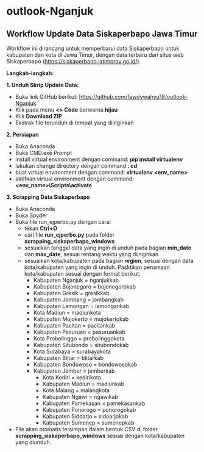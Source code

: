 # outlook-Nganjuk
## Workflow Update Data Siskaperbapo Jawa Timur
Workflow ini dirancang untuk memperbarui data Siskaperbapo untuk kabupaten dan kota di Jawa Timur, dengan data terbaru dari situs web Siskaperbapo (https://siskaperbapo.jatimprov.go.id/).

**Langkah-langkah:**

**1. Unduh Skrip Update Data:**
+ Buka link GitHub berikut: https://github.com/fawdywahyu18/outlook-Nganjuk
+ Klik pada menu **<> Code** berwarna **hijau**
+ Klik **Download ZIP**
+ Ekstrak file terunduh di tempat yang diinginkan

**2. Persiapan**
+ Buka Anaconda
+ Buka CMD.exe Prompt
+ install virtual environment dengan command: **pip install virtualenv**
+ lakukan change directory dengan command : **cd <lokasi folder scrapping_siskaperbapo_windows>**
+ buat virtual environment dengan command: **virtualenv <env_name>**
+ aktifkan virtual environment dengan command: **<env_name>\Scripts\activate**

**3. Scrapping Data Siskaperbapo**
+ Buka Anaconda
+ Buka Spyder
+ Buka file run_ejperbo.py dengan cara:
	+ tekan **Ctrl+O**
	+ cari file **run_ejperbo.py** pada folder **scrapping_siskaperbapo_windows**
	+ sesuaikan tanggal data yang ingin di unduh pada bagian **min_date** dan **max_date**, sesuai rentang waktu yang diinginkan
	+ sesuaikan kota/kabupaten pada bagian **region**, sesuai dengan data kota/kabupaten yang ingin di unduh. Pasktikan penamaan kota/kabupaten sesuai dengan format berikut:
		+ Kabupaten Nganjuk = nganjukkab	
		+ Kabupaten Bojonegoro = bojonegorokab	
		+ Kabupaten Gresik = gresikkab
		+ Kabupaten Jombang = jombangkab
		+ Kabupaten Lamongan = lamongankab
		+ Kota Madiun = madiunkota
		+ Kabupaten Mojokerto = mojokertokab
		+ Kabupaten Pacitan = pacitankab
		+ Kabupaten Pasuruan = pasuruankab
		+ Kota Probolinggo = probolinggokota
		+ Kabupaten Situbondo = situbondokab
		+ Kota Surabaya = surabayakota
		+ Kabupaten Blitar = blitarkab
	  	+ Kabupaten Bondowoso = bondowosokab
   	  	+ Kabupaten Jember = jemberkab
      	  	+ Kota Kediri = kedirikota
      	  	+ Kabupaten Madiun = madiunkab
      	  	+ Kota Malang = malangkota
      	  	+ Kabupaten Ngawi = ngawikab
      	  	+ Kabupaten Pamekasan = pamekasankab
      	  	+ Kabupaten Ponorogo = ponorogokab
      	  	+ Kabupaten Sidoarjo = sidoarjokab
      	  	+ Kabupaten Sumenep = sumenepkab
+ File akan otomatis tersimpan dalam bentuk CSV di folder **scrapping_siskaperbapo_windows** sesuai dengan kota/kabupaten yang diunduh.
